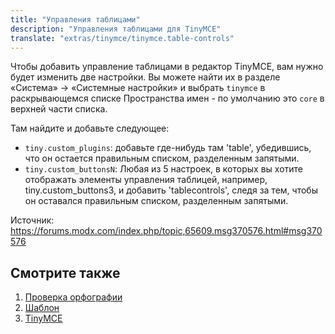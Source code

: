 ```yaml
---
title: "Управления таблицами"
description: "Управления таблицами для TinyMCE"
translate: "extras/tinymce/tinymce.table-controls"
---
```


Чтобы добавить управление таблицами в редактор TinyMCE, вам нужно будет изменить две настройки. Вы можете найти их в разделе «Система» -> «Системные настройки» и выбрать `tinymce` в раскрывающемся списке Пространства имен - по умолчанию это `core` в верхней части списка.

Там найдите и добавьте следующее:

-   `tiny.custom_plugins`: добавьте где-нибудь там 'table', убедившись, что он остается правильным списком, разделенным запятыми.
-   `tiny.custom_buttonsN`: Любая из 5 настроек, в которых вы хотите отображать элементы управления таблицей, например, tiny.custom_buttons3, и добавить 'tablecontrols', следя за тем, чтобы он оставался правильным списком, разделенным запятыми.

Источник: <https://forums.modx.com/index.php/topic,65609.msg370576.html#msg370576>

## Смотрите также

1. [Проверка орфографии](extras/tinymce/tinymce.spellchecker)
2. [Шаблон](extras/tinymce/tinymce.template)
3. [TinyMCE](extras/tinymce)
